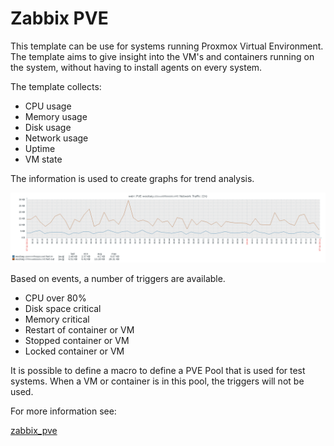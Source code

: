 # Zabbix PVE

This template can be use for systems running Proxmox Virtual Environment. The
template aims to give insight into the VM's and containers running on the system,
without having to install agents on every system.

The template collects:
* CPU usage
* Memory usage
* Disk usage
* Network usage
* Uptime
* VM state

The information is used to create graphs for trend analysis.

![Zabbix graph](graph.png)

Based on events, a number of triggers are available.

* CPU over 80%
* Disk space critical
* Memory critical
* Restart of container or VM
* Stopped container or VM
* Locked container or VM

It is possible to define a macro to define a PVE Pool that is used for test
systems. When a VM or container is in this pool, the triggers will not be used.

For more information see:

[zabbix_pve](ZABBIX_PVE.md)
